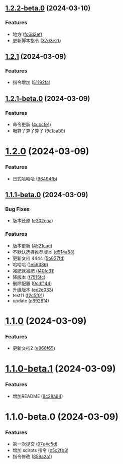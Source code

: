 

## [1.2.2-beta.0](https://github.com/hangaoke1/release-it-test/compare/1.2.1...1.2.2-beta.0) (2024-03-10)


### Features

* 地方 ([fc6d2ef](https://github.com/hangaoke1/release-it-test/commit/fc6d2efb0e755a4580b4fbb58e148b0284c89d82))
* 更新脚本指令 ([37d3e2f](https://github.com/hangaoke1/release-it-test/commit/37d3e2f46fbf6713f7c90c79033c295e061d1e7e))

## [1.2.1](https://github.com/hangaoke1/release-it-test/compare/1.2.1-beta.0...1.2.1) (2024-03-09)


### Features

* 指令增加 ([51192f4](https://github.com/hangaoke1/release-it-test/commit/51192f46875771b1fc7647b2b004dda531d80e22))

## [1.2.1-beta.0](https://github.com/hangaoke1/release-it-test/compare/1.2.0...1.2.1-beta.0) (2024-03-09)


### Features

* 命令更新 ([4cbcfe1](https://github.com/hangaoke1/release-it-test/commit/4cbcfe144b2e199b89672cc43ddc5c2db0a76dd5))
* 哦算了算了算了 ([9c1cab9](https://github.com/hangaoke1/release-it-test/commit/9c1cab9cfc5e56d4b8994110686bf8c9e3eb199e))

# [1.2.0](https://github.com/hangaoke1/release-it-test/compare/1.1.1-beta.0...1.2.0) (2024-03-09)


### Features

* 日式哈哈哈 ([96494fb](https://github.com/hangaoke1/release-it-test/commit/96494fb58601fd3a2f9128072bbc9ab2be50cd08))

## [1.1.1-beta.0](https://github.com/hangaoke1/release-it-test/compare/1.1.0...1.1.1-beta.0) (2024-03-09)


### Bug Fixes

* 版本还原 ([e302eaa](https://github.com/hangaoke1/release-it-test/commit/e302eaa2965a5e1f3805a296889ca386b19ede2c))


### Features

* 版本更新 ([4521cae](https://github.com/hangaoke1/release-it-test/commit/4521cae8bb594c89b2fc67e17b06bb3adf070cda))
* 不默认选择推荐版本 ([d514a68](https://github.com/hangaoke1/release-it-test/commit/d514a68ee679ef082ea1a0d48ba09fd812dbcbeb))
* 更新文档 4444 ([5b837fd](https://github.com/hangaoke1/release-it-test/commit/5b837fd7e402b62d35013692145d8444993dcb18))
* 哈哈哈 ([1e59386](https://github.com/hangaoke1/release-it-test/commit/1e59386ce13d7a534f48b272e124199db2e69809))
* 减肥就减肥 ([f40fc31](https://github.com/hangaoke1/release-it-test/commit/f40fc310b60fb84d18a08d72af7e22c3e9ee579a))
* 降版本 ([f7515fc](https://github.com/hangaoke1/release-it-test/commit/f7515fcdcfac7ab5c2bac4ed9f16cb06d2980d69))
* 删除配置 ([0cdf144](https://github.com/hangaoke1/release-it-test/commit/0cdf144dd56701b7b955050236230eb8e2914d3b))
* 升级版本 ([ec2e033](https://github.com/hangaoke1/release-it-test/commit/ec2e033ea24c6eb570398ab5d105e7b2542d7791))
* test11 ([f2c5f01](https://github.com/hangaoke1/release-it-test/commit/f2c5f011b380fcf0034ad30fb59024582f3b87be))
* update ([c8926f4](https://github.com/hangaoke1/release-it-test/commit/c8926f4a5c3a58c38a1974dd0e5c893a5cbbf696))

# [1.1.0](https://github.com/hangaoke1/release-it-test/compare/1.1.0-beta.1...1.1.0) (2024-03-09)


### Features

* 更新文档2 ([e866f65](https://github.com/hangaoke1/release-it-test/commit/e866f65f4d6be254c8945edaf75976fca749e606))

# [1.1.0-beta.1](https://github.com/hangaoke1/release-it-test/compare/1.1.0-beta.0...1.1.0-beta.1) (2024-03-09)


### Features

* 增加README ([8c28a94](https://github.com/hangaoke1/release-it-test/commit/8c28a9401734eb7530447ac305dc2d1ad1d792bb))

# 1.1.0-beta.0 (2024-03-09)


### Features

* 第一次提交 ([97e4c5d](https://github.com/hangaoke1/release-it-test/commit/97e4c5d4eca65d5dacb76bdfed28ba89ee0bdf0c))
* 增加 scirpts 指令 ([c5c2fb3](https://github.com/hangaoke1/release-it-test/commit/c5c2fb3ae792b7b2191292fc4b30d5dc0dc48df6))
* 指令修改 ([859a2a1](https://github.com/hangaoke1/release-it-test/commit/859a2a16f10b38eaf16bc58a75ec9d7181762c43))
